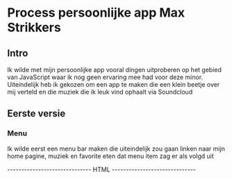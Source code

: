 # Process persoonlijke app Max Strikkers

## Intro
Ik wilde met mijn persoonlijke app vooral dingen uitproberen op het gebied van JavaScript waar ik nog geen ervaring mee had voor deze minor. Uiteindelijk heb ik gekozen om een app te maken die een klein beetje over mij verteld en die muziek die ik leuk vind ophaalt via Soundcloud

## Eerste versie
### Menu
Ik wilde eerst een menu bar maken die uiteindelijk zou gaan linken naar mijn home pagine, muziek en favorite eten dat menu item zag er als volgd uit

------------------------------ HTML ------------------------------

